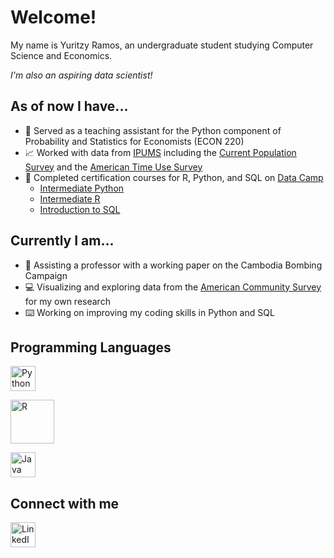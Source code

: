 # Welcome!
My name is Yuritzy Ramos, an undergraduate student studying Computer Science and Economics. 

*I'm also an aspiring data scientist!*

## As of now I have...
- 🍏 Served as a teaching assistant for the Python component of Probability and Statistics for Economists (ECON 220)
- 📈 Worked with data from [IPUMS](https://www.ipums.org) including the [Current Population Survey](https://cps.ipums.org/cps/) and the [American Time Use Survey](https://timeuse.ipums.org)
- 📑 Completed certification courses for R, Python, and SQL on [Data Camp](https://www.datacamp.com)
  * [Intermediate Python](https://www.datacamp.com/statement-of-accomplishment/course/858d701968df4224d3c34371634eb709d4c566eb)
  * [Intermediate R](https://www.datacamp.com/statement-of-accomplishment/course/ae6375b18b541280e50fcdbc414e018de806eacf)
  * [Introduction to SQL](https://www.datacamp.com/statement-of-accomplishment/course/28d617df6701d05ee35797c5d6378bce2fda8afc)

## Currently I am...
- 🔬 Assisting a professor with a working paper on the Cambodia Bombing Campaign 
- 💻 Visualizing and exploring data from the [American Community Survey](https://usa.ipums.org/usa/) for my own research 
- ⌨️ Working on improving my coding skills in Python and SQL

## Programming Languages 
[<img alt="Python" width="40px" src="https://upload.wikimedia.org/wikipedia/commons/c/c3/Python-logo-notext.svg"/>](https://github.com/yuritzyramos/Python-and-R)

[<img alt="R" width="70px" src="https://upload.wikimedia.org/wikipedia/commons/d/d0/RStudio_logo_flat.svg"/>](https://github.com/yuritzyramos/Python-and-R)

[<img alt="Java" width="40px" src="https://upload.wikimedia.org/wikipedia/en/3/30/Java_programming_language_logo.svg"/>](https://github.com/yuritzyramos/Java)

## Connect with me 
[<img alt="LinkedIn" width="40px" src="https://upload.wikimedia.org/wikipedia/commons/c/ca/LinkedIn_logo_initials.png" />](https://www.linkedin.com/in/yuritzy-ramos/)
